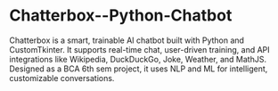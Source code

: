 # Chatterbox--Python-Chatbot
Chatterbox is a smart, trainable AI chatbot built with Python and CustomTkinter. It supports real-time chat, user-driven training, and API integrations like Wikipedia, DuckDuckGo, Joke, Weather, and MathJS. Designed as a BCA 6th sem project, it uses NLP and ML for intelligent, customizable conversations.
